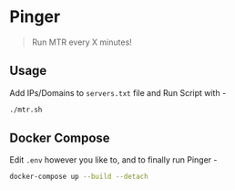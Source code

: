 # Pinger

> Run MTR every X minutes!

## Usage

Add IPs/Domains to `servers.txt` file and Run Script with -

```bash
./mtr.sh
```

## Docker Compose

Edit `.env` however you like to, and to finally run Pinger -

```bash
docker-compose up --build --detach
```
